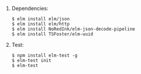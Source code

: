 
1. Dependencies:
    ```
    $ elm install elm/json
    $ elm install elm/http
    $ elm install NoRedInk/elm-json-decode-pipeline
    $ elm install TSFoster/elm-uuid
   ```

2. Test:
    ```
    $ npm install elm-test -g
    $ elm-test init
    $ elm-test
    ```